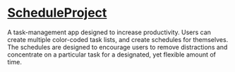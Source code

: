 # [ScheduleProject](bcataskmanager.herokuapp.com)

A task-management app designed to increase productivity. Users can create multiple color-coded task lists, and create schedules for themselves.
The schedules are designed to encourage users to remove distractions and concentrate on a particular task for a designated, yet flexible amount of time.
